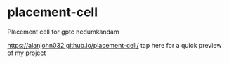 # placement-cell
Placement  cell   for gptc nedumkandam
 
https://alanjohn032.github.io/placement-cell/ tap here for a quick preview of my project 
